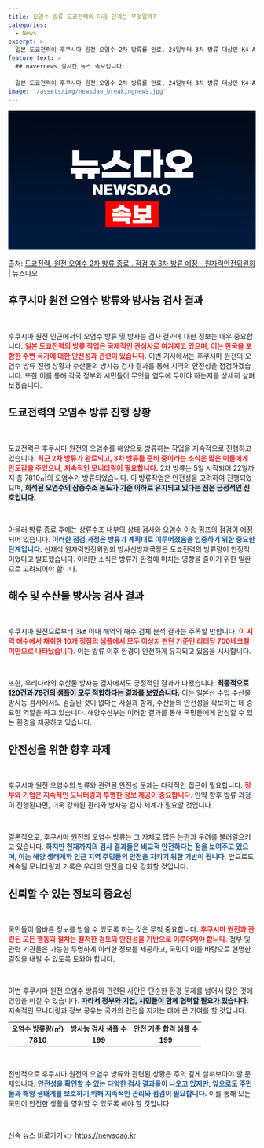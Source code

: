 ```yaml
---
title: 오염수 방류 도쿄전력의 다음 단계는 무엇일까?
categories:
  - News
excerpt: >
  일본 도쿄전력이 후쿠시마 원전 오염수 2차 방류를 완료, 24일부터 3차 방류 대상인 K4-A 탱크 점검 등…
feature_text: >
  ## navernews 실시간 뉴스 속보입니다.

  일본 도쿄전력이 후쿠시마 원전 오염수 2차 방류를 완료, 24일부터 3차 방류 대상인 K4-A 탱크 점검 등…
image: '/assets/img/newsdao_breakingnews.jpg'
---
```


![뉴스다오 속보](/assets/img/newsdao_breakingnews.jpg)

<p>출처: <a href="https://newsdao.kr/2288" rel="dofollow">도쿄전력, 원전 오염수 2차 방류 종료…점검 후 3차 방류 예정 - 원자력안전위원회</a> | 뉴스다오</p>

<h2 data-ke-size="size26">후쿠시마 원전 오염수 방류와 방사능 검사 결과</h2>

<p data-ke-size="size16">&nbsp;</p>

후쿠시마 원전 인근에서의 오염수 방류 및 방사능 검사 결과에 대한 정보는 매우 중요합니다. <b><span style="color: #ee2323;">일본 도쿄전력의 방류 작업은 국제적인 관심사로 여겨지고 있으며, 이는 한국을 포함한 주변 국가에 대한 안전성과 관련이 있습니다.</span></b> 이번 기사에서는 후쿠시마 원전의 오염수 방류 진행 상황과 수산물의 방사능 검사 결과를 통해 지역의 안전성을 점검하겠습니다. 또한 이를 통해 각국 정부와 시민들이 무엇을 염두에 두어야 하는지를 상세히 살펴보겠습니다.

<h2 data-ke-size="size26">도쿄전력의 오염수 방류 진행 상황</h2>

<p data-ke-size="size16">&nbsp;</p>

도쿄전력은 후쿠시마 원전의 오염수를 해양으로 방류하는 작업을 지속적으로 진행하고 있습니다. <b><span style="color: #ee2323;">최근 2차 방류가 완료되고, 3차 방류를 준비 중이라는 소식은 많은 이들에게 안도감을 주었으나, 지속적인 모니터링이 필요합니다.</span></b> 2차 방류는 5일 시작되어 22일까지 총 7810㎥의 오염수가 방류되었습니다. 이 방류작업은 안전성을 고려하여 진행되었으며, <b><span style="background-color: #21538527;">희석된 오염수의 삼중수소 농도가 기준 이하로 유지되고 있다는 점은 긍정적인 신호입니다.</span></b>

<p data-ke-size="size16">&nbsp;</p>

아울러 방류 종료 후에는 상류수조 내부의 상태 검사와 오염수 이송 펌프의 점검이 예정되어 있습니다. <b><span style="color: #1a5490;">이러한 점검 과정은 방류가 계획대로 이루어졌음을 입증하기 위한 중요한 단계입니다.</span></b> 신재식 원자력안전위원회 방사선방재국장은 도쿄전력의 방류량이 안정적이었다고 발표했습니다. 이러한 소식은 방류가 환경에 미치는 영향을 줄이기 위한 일환으로 고려되어야 합니다.

<h2 data-ke-size="size26">해수 및 수산물 방사능 검사 결과</h2>

<p data-ke-size="size16">&nbsp;</p>

후쿠시마 원전으로부터 3㎞ 이내 해역의 해수 검체 분석 결과는 주목할 만합니다. <b><span style="color: #ee2323;">이 지역 해수에서 채취한 10개 정점의 샘플에서 모두 이상치 판단 기준인 리터당 700베크렐 미만으로 나타났습니다.</span></b> 이는 방류 이후 환경이 안전하게 유지되고 있음을 시사합니다. 

<p data-ke-size="size16">&nbsp;</p>

또한, 우리나라의 수산물 방사능 검사에서도 긍정적인 결과가 나왔습니다. <b><span style="background-color: #21538527;">최종적으로 120건과 79건의 샘플이 모두 적합하다는 결과를 보였습니다.</span></b> 이는 일본산 수입 수산물 방사능 검사에서도 검출된 것이 없다는 사실과 함께, 수산물의 안전성을 확보하는 데 중요한 역할을 하고 있습니다. 해양수산부는 이러한 결과를 통해 국민들에게 안심할 수 있는 환경을 제공하고 있습니다.

<h2 data-ke-size="size26">안전성을 위한 향후 과제</h2>

<p data-ke-size="size16">&nbsp;</p>

후쿠시마 원전 오염수의 방류와 관련된 안전성 문제는 다각적인 접근이 필요합니다. <b><span style="color: #ee2323;">정부와 기업은 지속적인 모니터링과 투명한 정보 제공이 중요합니다.</span></b> 만약 향후 방류 과정이 진행된다면, 더욱 강화된 관리와 방사능 검사 체계가 필요할 것입니다.

<p data-ke-size="size16">&nbsp;</p>

결론적으로, 후쿠시마 원전의 오염수 방류는 그 자체로 많은 논란과 우려를 불러일으키고 있습니다. <b><span style="color: #1a5490;">하지만 현재까지의 검사 결과들은 비교적 안전하다는 점을 보여주고 있으며, 이는 해양 생태계와 인근 지역 주민들의 안전을 지키기 위한 기반이 됩니다.</span></b> 앞으로도 계속될 모니터링과 기록은 우리의 안전을 더욱 강화할 것입니다.

<h2 data-ke-size="size26">신뢰할 수 있는 정보의 중요성</h2>

<p data-ke-size="size16">&nbsp;</p>

국민들이 올바른 정보를 받을 수 있도록 하는 것은 무척 중요합니다. <b><span style="color: #ee2323;">후쿠시마 원전과 관련된 모든 행동과 절차는 철저한 검토와 안전성을 기반으로 이루어져야 합니다.</span></b> 정부 및 관련 기관들은 가능한 투명하게 이러한 정보를 제공하고, 국민이 이를 바탕으로 현명한 결정을 내릴 수 있도록 도와야 합니다.

<p data-ke-size="size16">&nbsp;</p>

이번 후쿠시마 원전 오염수 방류와 관련된 사안은 단순한 환경 문제를 넘어서 많은 것에 영향을 미칠 수 있습니다. <b><span style="background-color: #21538527;">따라서 정부와 기업, 시민들이 함께 협력할 필요가 있습니다.</span></b> 지속적인 모니터링과 정보 공유는 국가의 안전을 지키는 데에 큰 기여를 할 것입니다.

<table>
    <tr>
        <td style="text-align: center; height: 17px;"><b>오염수 방류량(㎥)</b></td>
        <td style="text-align: center; height: 17px;"><b>방사능 검사 샘플 수</b></td>
        <td style="text-align: center; height: 17px;"><b>안전 기준 합격 샘플 수</b></td>
    </tr>
    <tr>
        <td style="text-align: center; height: 17px;"><b>7810</b></td>
        <td style="text-align: center; height: 17px;"><b>199</b></td>
        <td style="text-align: center; height: 17px;"><b>199</b></td>
    </tr>
</table>

<p data-ke-size="size16">&nbsp;</p>

전반적으로 후쿠시마 원전의 오염수 방류와 관련된 상황은 주의 깊게 살펴보아야 할 문제입니다. <b><span style="color: #1a5490;">안전성을 확인할 수 있는 다양한 검사 결과들이 나오고 있지만, 앞으로도 주민들과 해양 생태계를 보호하기 위해 지속적인 관리와 점검이 필요합니다.</span></b> 이를 통해 모든 국민이 안전한 생활을 영위할 수 있도록 해야 할 것입니다. 

<p data-ke-size="size16">&nbsp;</p> 

신속 뉴스 바로가기 👉 <a href="https://newsdao.kr" rel="dofollow">https://newsdao.kr</a>


